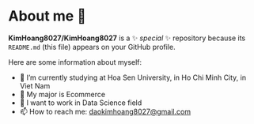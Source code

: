 # About me 👋


**KimHoang8027/KimHoang8027** is a ✨ _special_ ✨ repository because its `README.md` (this file) appears on your GitHub profile.

Here are some information about myself:

- 🔭 I’m currently studying at Hoa Sen University, in Ho Chi Minh City, in Viet Nam
- 🌱 My major is Ecommerce
- 🌵 I want to work in Data Science field
- 📫 How to reach me: daokimhoang8027@gmail.com

